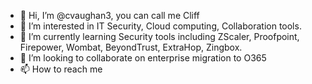 - 👋 Hi, I’m @cvaughan3, you can call me Cliff
- 👀 I’m interested in IT Security, Cloud computing, Collaboration tools.
- 🌱 I’m currently learning Security tools including ZScaler, Proofpoint, Firepower, Wombat, BeyondTrust, ExtraHop, Zingbox.
- 💞️ I’m looking to collaborate on enterprise migration to O365
- 📫 How to reach me 

<!---
cvaughan3/cvaughan3 is a ✨ special ✨ repository because its `README.md` (this file) appears on your GitHub profile.
You can click the Preview link to take a look at your changes.
--->
